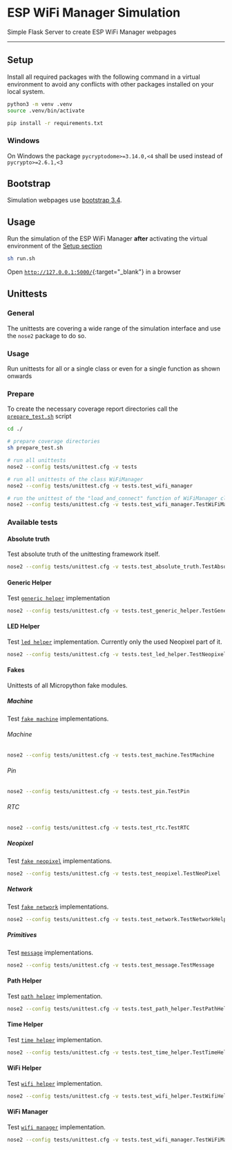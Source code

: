 # ESP WiFi Manager Simulation

Simple Flask Server to create ESP WiFi Manager webpages


-----------------------


## Setup

Install all required packages with the following command in a virtual
environment to avoid any conflicts with other packages installed on your local
system.

```bash
python3 -m venv .venv
source .venv/bin/activate

pip install -r requirements.txt
```

### Windows

On Windows the package `pycryptodome>=3.14.0,<4` shall be used instead of
`pycrypto>=2.6.1,<3`

## Bootstrap

Simulation webpages use [bootstrap 3.4][ref-bootstrap-34].

## Usage

Run the simulation of the ESP WiFi Manager **after** activating the virtual
environment of the [Setup section](#setup)

```bash
sh run.sh
```

Open [`http://127.0.0.1:5000/`](http://127.0.0.1:5000/){:target="_blank"} in a browser

## Unittests

### General

The unittests are covering a wide range of the simulation interface and use
the `nose2` package to do so.

### Usage

Run unittests for all or a single class or even for a single function as shown
onwards

### Prepare

To create the necessary coverage report directories call the
[`prepare_test.sh`](prepare_test.sh) script

```bash
cd ./

# prepare coverage directories
sh prepare_test.sh

# run all unittests
nose2 --config tests/unittest.cfg -v tests

# run all unittests of the class WiFiManager
nose2 --config tests/unittest.cfg -v tests.test_wifi_manager

# run the unittest of the "load_and_connect" function of WiFiManager class
nose2 --config tests/unittest.cfg -v tests.test_wifi_manager.TestWiFiManager.test_load_and_connect
```

### Available tests

#### Absolute truth

Test absolute truth of the unittesting framework itself.

```bash
nose2 --config tests/unittest.cfg -v tests.test_absolute_truth.TestAbsoluteTruth
```

#### Generic Helper

Test [`generic helper`][ref-generic-helper-test] implementation

```bash
nose2 --config tests/unittest.cfg -v tests.test_generic_helper.TestGenericHelper
```

#### LED Helper

Test [`led helper`][ref-led-helper-test] implementation. Currently only
the used Neopixel part of it.

```bash
nose2 --config tests/unittest.cfg -v tests.test_led_helper.TestNeopixel
```

#### Fakes

Unittests of all Micropython fake modules.

##### Machine

Test [`fake machine`][ref-machine-test] implementations.

###### Machine

```bash
nose2 --config tests/unittest.cfg -v tests.test_machine.TestMachine
```

###### Pin

```bash
nose2 --config tests/unittest.cfg -v tests.test_pin.TestPin
```

###### RTC

```bash
nose2 --config tests/unittest.cfg -v tests.test_rtc.TestRTC
```

##### Neopixel

Test [`fake neopixel`][ref-neopixel-test] implementations.

```bash
nose2 --config tests/unittest.cfg -v tests.test_neopixel.TestNeoPixel
```

##### Network

Test [`fake network`][ref-network-test] implementations.

```bash
nose2 --config tests/unittest.cfg -v tests.test_network.TestNetworkHelper
```

##### Primitives

Test [`message`][ref-message-test] implementations.

```bash
nose2 --config tests/unittest.cfg -v tests.test_message.TestMessage
```

#### Path Helper

Test [`path helper`][ref-path-helper-test] implementation.

```bash
nose2 --config tests/unittest.cfg -v tests.test_path_helper.TestPathHelper
```

#### Time Helper

Test [`time helper`][ref-time-helper-test] implementation.

```bash
nose2 --config tests/unittest.cfg -v tests.test_time_helper.TestTimeHelper
```

#### WiFi Helper

Test [`wifi helper`][ref-wifi-helper-test] implementation.

```bash
nose2 --config tests/unittest.cfg -v tests.test_wifi_helper.TestWifiHelper
```

#### WiFi Manager

Test [`wifi manager`][ref-wifi-manager-test] implementation.

```bash
nose2 --config tests/unittest.cfg -v tests.test_wifi_manager.TestWiFiManager
```

<!-- Links -->
<!-- Generic -->
[ref-bootstrap-34]: https://getbootstrap.com/docs/3.4/getting-started/#download

<!-- Unittests -->
[ref-generic-helper-test]: src/generic_helper/generic_helper.py
[ref-led-helper-test]: src/led_helper/led_helper.py

<!-- Unittests Fakes -->
[ref-machine-test]: src/machine
[ref-neopixel-test]: src/led_helper/neopixel.py
[ref-network-test]: src/wifi_helper/network.py

<!-- Unittest primitives -->
[ref-message-test]: src/generic_helper/message.py

<!-- Unittests custom modules -->
[ref-path-helper-test]: src/path_helper/path_helper.py
[ref-time-helper-test]: src/time_helper/time_helper.py
[ref-wifi-helper-test]: src/wifi_helper/wifi_helper.py
[ref-wifi-manager-test]: src/wifi_manager/wifi_manager.py
